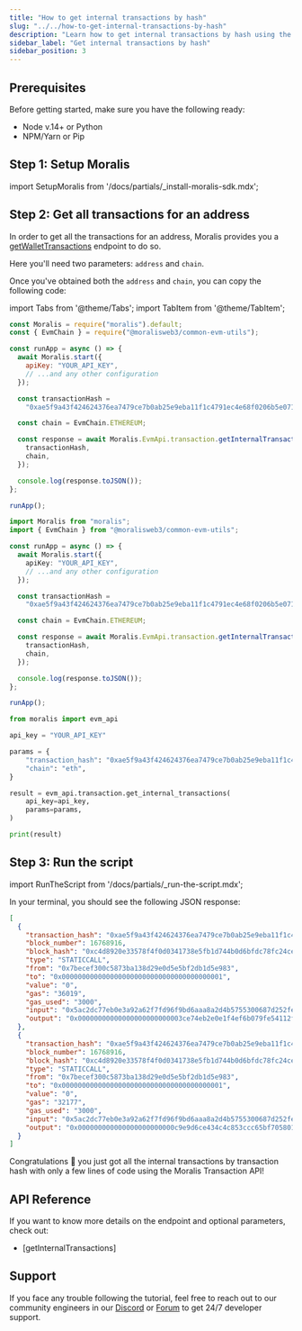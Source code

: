 ```yaml
---
title: "How to get internal transactions by hash"
slug: "../../how-to-get-internal-transactions-by-hash"
description: "Learn how to get internal transactions by hash using the Moralis Transaction API."
sidebar_label: "Get internal transactions by hash"
sidebar_position: 3
---
```


## Prerequisites

Before getting started, make sure you have the following ready:

- Node v.14+ or Python
- NPM/Yarn or Pip

## Step 1: Setup Moralis

import SetupMoralis from '/docs/partials/\_install-moralis-sdk.mdx';

<SetupMoralis node="moralis @moralisweb3/common-evm-utils" python="moralis" />

## Step 2: Get all transactions for an address

In order to get all the transactions for an address, Moralis provides you a [getWalletTransactions](/web3-data-api/evm/reference/get-wallet-transactions) endpoint to do so.

Here you'll need two parameters: `address` and `chain`.

Once you've obtained both the `address` and `chain`, you can copy the following code:

import Tabs from '@theme/Tabs';
import TabItem from '@theme/TabItem';

<Tabs groupId="programming-language">
  <TabItem value="javascript" label="index.js (JavaScript)" default>

```javascript index.js
const Moralis = require("moralis").default;
const { EvmChain } = require("@moralisweb3/common-evm-utils");

const runApp = async () => {
  await Moralis.start({
    apiKey: "YOUR_API_KEY",
    // ...and any other configuration
  });

  const transactionHash =
    "0xae5f9a43f424624376ea7479ce7b0ab25e9eba11f1c4791ec4e68f0206b5e071";

  const chain = EvmChain.ETHEREUM;

  const response = await Moralis.EvmApi.transaction.getInternalTransactions({
    transactionHash,
    chain,
  });

  console.log(response.toJSON());
};

runApp();
```

</TabItem>
<TabItem value="typescript" label="index.ts (TypeScript)">

```typescript index.ts
import Moralis from "moralis";
import { EvmChain } from "@moralisweb3/common-evm-utils";

const runApp = async () => {
  await Moralis.start({
    apiKey: "YOUR_API_KEY",
    // ...and any other configuration
  });

  const transactionHash =
    "0xae5f9a43f424624376ea7479ce7b0ab25e9eba11f1c4791ec4e68f0206b5e071";

  const chain = EvmChain.ETHEREUM;

  const response = await Moralis.EvmApi.transaction.getInternalTransactions({
    transactionHash,
    chain,
  });

  console.log(response.toJSON());
};

runApp();
```

</TabItem>
<TabItem value="python" label="index.py (Python)">

```python index.py
from moralis import evm_api

api_key = "YOUR_API_KEY"

params = {
    "transaction_hash": "0xae5f9a43f424624376ea7479ce7b0ab25e9eba11f1c4791ec4e68f0206b5e071",
    "chain": "eth",
}

result = evm_api.transaction.get_internal_transactions(
    api_key=api_key,
    params=params,
)

print(result)
```

</TabItem>
</Tabs>

## Step 3: Run the script

import RunTheScript from '/docs/partials/\_run-the-script.mdx';

<RunTheScript />

In your terminal, you should see the following JSON response:

```json
[
  {
    "transaction_hash": "0xae5f9a43f424624376ea7479ce7b0ab25e9eba11f1c4791ec4e68f0206b5e071",
    "block_number": 16768916,
    "block_hash": "0xc4d8920e33578f4f0d0341738e5fb1d744b0d6bfdc78fc24ce4d4cb593011959",
    "type": "STATICCALL",
    "from": "0x7becef300c5873ba138d29e0d5e5bf2db1d5e983",
    "to": "0x0000000000000000000000000000000000000001",
    "value": "0",
    "gas": "36019",
    "gas_used": "3000",
    "input": "0x5ac2dc77eb0e3a92a62f7fd96f9bd6aaa8a2d4b5755300687d252fe3ed94a842000000000000000000000000000000000000000000000000000000000000001beee44e8fea3feec053e41bb2e1300f960f5fccb46e0592fa81ad2e778725b84c4237c475a8354bfa465d1a72e59fb4ea88943d10d6d35bc24f3a55627fb0c325",
    "output": "0x00000000000000000000000003ce74eb2e0e1f4ef6b079fe54112f52bfa34be6"
  },
  {
    "transaction_hash": "0xae5f9a43f424624376ea7479ce7b0ab25e9eba11f1c4791ec4e68f0206b5e071",
    "block_number": 16768916,
    "block_hash": "0xc4d8920e33578f4f0d0341738e5fb1d744b0d6bfdc78fc24ce4d4cb593011959",
    "type": "STATICCALL",
    "from": "0x7becef300c5873ba138d29e0d5e5bf2db1d5e983",
    "to": "0x0000000000000000000000000000000000000001",
    "value": "0",
    "gas": "32177",
    "gas_used": "3000",
    "input": "0x5ac2dc77eb0e3a92a62f7fd96f9bd6aaa8a2d4b5755300687d252fe3ed94a842000000000000000000000000000000000000000000000000000000000000001b6281037b7de24db835d162860a4f7ba9517ff4ded3372f253713d690c3cea2f124e3ad1299ef0f7d4899ac2d9e5f074592f093fbcd6f7d567e7cf25d820b3ade",
    "output": "0x000000000000000000000000c9e9d6ce434c4c853ccc65bf705801e2d051ba15"
  }
]
```

Congratulations 🥳 you just got all the internal transactions by transaction hash with only a few lines of code using the Moralis Transaction API!

## API Reference

If you want to know more details on the endpoint and optional parameters, check out:

- [getInternalTransactions]

## Support

If you face any trouble following the tutorial, feel free to reach out to our community engineers in our [Discord](https://moralis.io/discord) or [Forum](https://forum.moralis.io) to get 24/7 developer support.

